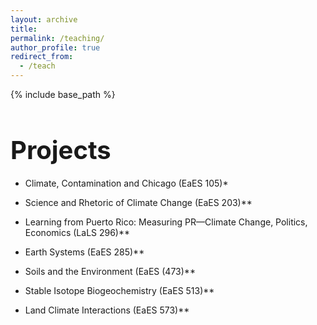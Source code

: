 ```yaml
---
layout: archive
title:
permalink: /teaching/
author_profile: true
redirect_from:
  - /teach
---
```


{% include base_path %}

<h1 style="font-size: 40px; font-weight: bold; margin-bottom: 0.5em;">Projects</h1>

* Climate, Contamination and Chicago (EaES 105)*<br>

* Science and Rhetoric of Climate Change (EaES 203)**<br>

* Learning from Puerto Rico: Measuring PR—Climate Change, Politics, Economics (LaLS 296)**<br>

* Earth Systems (EaES 285)**<br>

* Soils and the Environment (EaES (473)**<br>

* Stable Isotope Biogeochemistry (EaES 513)**<br>

* Land Climate Interactions (EaES 573)**<br>

